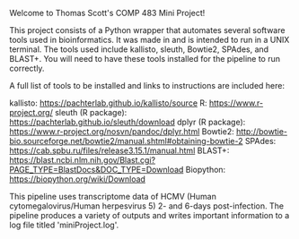 Welcome to Thomas Scott's COMP 483 Mini Project!

This project consists of a Python wrapper that automates several software tools used in bioinformatics.
It was made in and is intended to run in a UNIX terminal.
The tools used include kallisto, sleuth, Bowtie2, SPAdes, and BLAST+.
You will need to have these tools installed for the pipeline to run correctly.

A full list of tools to be installed and links to instructions are included here:

kallisto: https://pachterlab.github.io/kallisto/source
R: https://www.r-project.org/
sleuth (R package): https://pachterlab.github.io/sleuth/download
dplyr (R package): https://www.r-project.org/nosvn/pandoc/dplyr.html
Bowtie2: http://bowtie-bio.sourceforge.net/bowtie2/manual.shtml#obtaining-bowtie-2
SPAdes: https://cab.spbu.ru/files/release3.15.1/manual.html
BLAST+: https://blast.ncbi.nlm.nih.gov/Blast.cgi?PAGE_TYPE=BlastDocs&DOC_TYPE=Download
Biopython: https://biopython.org/wiki/Download


This pipeline uses transcriptome data of HCMV (Human cytomegalovirus/Human herpesvirus 5) 2- and 6-days post-infection.
The pipeline produces a variety of outputs and writes important information to a log file titled 'miniProject.log'.

